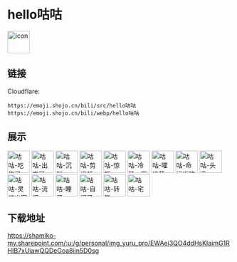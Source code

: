 # hello咕咕
<img src="https://emoji.shojo.cn/bili/src/hello咕咕/icon.png" width="50" height="50" alt="icon">

## 链接
Cloudflare:
```
https://emoji.shojo.cn/bili/src/hello咕咕
https://emoji.shojo.cn/bili/webp/hello咕咕
```
## 展示
<img src="https://emoji.shojo.cn/bili/src/hello咕咕/咕咕-吃饱了.png" width="50" height="50" alt="咕咕-吃饱了">
<img src="https://emoji.shojo.cn/bili/src/hello咕咕/咕咕-出门了.png" width="50" height="50" alt="咕咕-出门了">
<img src="https://emoji.shojo.cn/bili/src/hello咕咕/咕咕-沉默.png" width="50" height="50" alt="咕咕-沉默">
<img src="https://emoji.shojo.cn/bili/src/hello咕咕/咕咕-剪视频.png" width="50" height="50" alt="咕咕-剪视频">
<img src="https://emoji.shojo.cn/bili/src/hello咕咕/咕咕-惊吓.png" width="50" height="50" alt="咕咕-惊吓">
<img src="https://emoji.shojo.cn/bili/src/hello咕咕/咕咕-冷静一下.png" width="50" height="50" alt="咕咕-冷静一下">
<img src="https://emoji.shojo.cn/bili/src/hello咕咕/咕咕-嚯奶茶.png" width="50" height="50" alt="咕咕-嚯奶茶">
<img src="https://emoji.shojo.cn/bili/src/hello咕咕/咕咕-命运扼脖.png" width="50" height="50" alt="咕咕-命运扼脖">
<img src="https://emoji.shojo.cn/bili/src/hello咕咕/咕咕-头秃.png" width="50" height="50" alt="咕咕-头秃">
<img src="https://emoji.shojo.cn/bili/src/hello咕咕/咕咕-灵魂出窍.png" width="50" height="50" alt="咕咕-灵魂出窍">
<img src="https://emoji.shojo.cn/bili/src/hello咕咕/咕咕-流泪.png" width="50" height="50" alt="咕咕-流泪">
<img src="https://emoji.shojo.cn/bili/src/hello咕咕/咕咕-睡了.png" width="50" height="50" alt="咕咕-睡了">
<img src="https://emoji.shojo.cn/bili/src/hello咕咕/咕咕-自闭了.png" width="50" height="50" alt="咕咕-自闭了">
<img src="https://emoji.shojo.cn/bili/src/hello咕咕/咕咕-转笔.png" width="50" height="50" alt="咕咕-转笔">
<img src="https://emoji.shojo.cn/bili/src/hello咕咕/咕咕-宅.png" width="50" height="50" alt="咕咕-宅">

## 下载地址

https://shamiko-my.sharepoint.com/:u:/g/personal/img_yuru_pro/EWAei3QO4ddHsKIaimG1RHIB7xUiawQQDeGoa8iin5D0sg